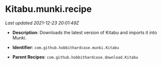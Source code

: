 # Kitabu.munki.recipe

_Last updated 2021-12-23 20:01:49Z_

- **Description**: Downloads the latest version of Kitabu and imports it into Munki.

- **Identifier**: `com.github.hobbithardcase.munki.Kitabu`

- **Parent Recipes**: `com.github.hobbithardcase.download.Kitabu`
